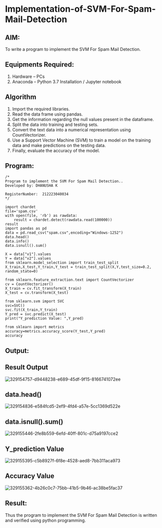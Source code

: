# Implementation-of-SVM-For-Spam-Mail-Detection

## AIM:
To write a program to implement the SVM For Spam Mail Detection.

## Equipments Required:
1. Hardware – PCs
2. Anaconda – Python 3.7 Installation / Jupyter notebook

## Algorithm
1. Import the required libraries.
2. Read the data frame using pandas. 
3. Get the information regarding the null values present in the dataframe.
4. Split the data into training and testing sets.
5. Convert the text data into a numerical representation using CountVectorizer.
6. Use a Support Vector Machine (SVM) to train a model on the training data and make predictions on the testing data.
7. Finally, evaluate the accuracy of the model.
 

## Program:
```
/*
Program to implement the SVM For Spam Mail Detection..
Developed by: DHANUSHA K

RegisterNumber:  212223040034
*/
```
```
import chardet 
file='spam.csv'
with open(file, 'rb') as rawdata: 
    result = chardet.detect(rawdata.read(100000))
result
import pandas as pd
data = pd.read_csv("spam.csv",encoding="Windows-1252")
data.head()
data.info()
data.isnull().sum()

X = data["v1"].values
Y = data["v2"].values
from sklearn.model_selection import train_test_split
X_train,X_test,Y_train,Y_test = train_test_split(X,Y,test_size=0.2, random_state=0)

from sklearn.feature_extraction.text import CountVectorizer
cv = CountVectorizer()
X_train = cv.fit_transform(X_train)
X_test = cv.transform(X_test)

from sklearn.svm import SVC
svc=SVC()
svc.fit(X_train,Y_train)
Y_pred = svc.predict(X_test)
print("Y_prediction Value: ",Y_pred)

from sklearn import metrics
accuracy=metrics.accuracy_score(Y_test,Y_pred)
accuracy
```

## Output:
## Result Output
![329154757-d9448238-e689-45df-9f15-8166741072ee](https://github.com/AkilaMohan/Implementation-of-SVM-For-Spam-Mail-Detection/assets/151549957/3979a9bb-719a-44cb-b055-5804cde2a27d)


## data.head()
![329154836-e584fcd5-2ef9-4fd4-a57e-5cc1369d522e](https://github.com/AkilaMohan/Implementation-of-SVM-For-Spam-Mail-Detection/assets/151549957/7560c6aa-c1a7-4873-ba91-60638c8d5190)

## data.isnull().sum()
![329155446-2fe8b559-6efd-40ff-801c-d75a9197cce2](https://github.com/AkilaMohan/Implementation-of-SVM-For-Spam-Mail-Detection/assets/151549957/ccc5374b-d52a-4979-a88e-9040a3a8e0f3)

## Y_prediction Value
![329155395-c5b8927f-6f8e-4528-aed8-7bb311aca973](https://github.com/AkilaMohan/Implementation-of-SVM-For-Spam-Mail-Detection/assets/151549957/1691c7e7-dc46-42d2-b00b-fdd61606f47b)

## Accuracy Value
![329155362-4b26c0c7-75bb-41b5-9b46-ac38be5fac37](https://github.com/AkilaMohan/Implementation-of-SVM-For-Spam-Mail-Detection/assets/151549957/09d49bab-fb89-4843-97a1-845c8d061a36)

## Result:
Thus the program to implement the SVM For Spam Mail Detection is written and verified using python programming.
